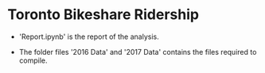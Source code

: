 # Toronto Bikeshare Ridership

* 'Report.ipynb' is the report of the analysis.

* The folder files '2016 Data' and '2017 Data' contains the files required to compile.
